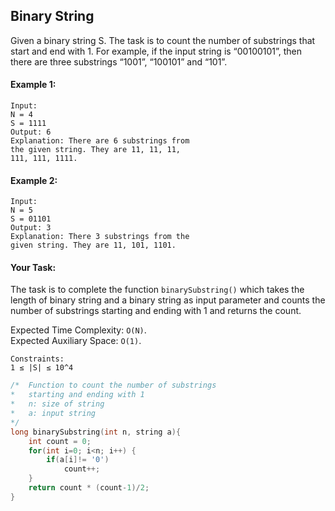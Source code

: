 ## Binary String

Given a binary string S. The task is to count the number of substrings that start and end with 1. For example, if the input string is “00100101”, then there are three substrings “1001”, “100101” and “101”.

#### Example 1:

```
Input:
N = 4
S = 1111
Output: 6
Explanation: There are 6 substrings from
the given string. They are 11, 11, 11,
111, 111, 1111.
```

#### Example 2:

```
Input:
N = 5
S = 01101
Output: 3
Explanation: There 3 substrings from the
given string. They are 11, 101, 1101.
```

#### Your Task:

The task is to complete the function `binarySubstring()` which takes the length of binary string and a binary string as input parameter and counts the number of substrings starting and ending with 1 and returns the count.

Expected Time Complexity: `O(N)`.  
Expected Auxiliary Space: `O(1)`.

```
Constraints:
1 ≤ |S| ≤ 10^4
```

```c++
/*  Function to count the number of substrings
*   starting and ending with 1
*   n: size of string
*   a: input string
*/
long binarySubstring(int n, string a){
    int count = 0;
    for(int i=0; i<n; i++) {
        if(a[i]!= '0')
            count++;
    }
    return count * (count-1)/2;
}

```
